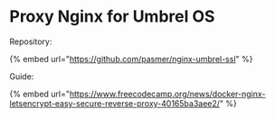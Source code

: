 # Proxy Nginx for Umbrel OS

Repository:

{% embed url="https://github.com/pasmer/nginx-umbrel-ssl" %}

Guide:

{% embed url="https://www.freecodecamp.org/news/docker-nginx-letsencrypt-easy-secure-reverse-proxy-40165ba3aee2/" %}
